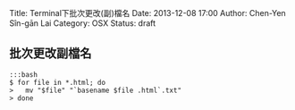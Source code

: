 Title: Terminal下批次更改(副)檔名
Date: 2013-12-08 17:00
Author: Chen-Yen Sîn-gān Lai
Category: OSX
Status: draft

## 批次更改副檔名

    :::bash
    $ for file in *.html; do
    >   mv "$file" "`basename $file .html`.txt"
    > done

